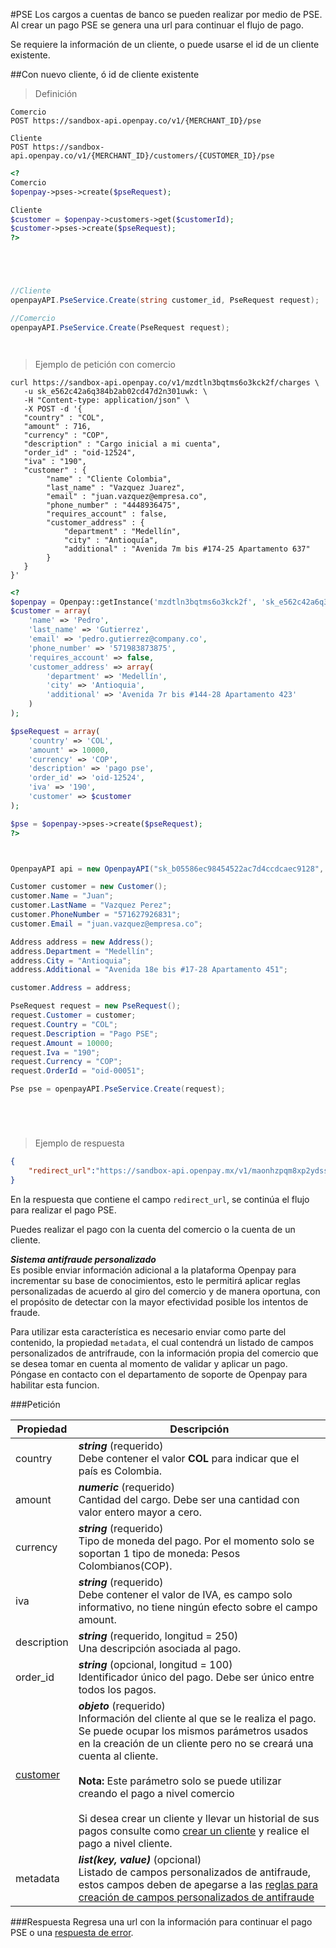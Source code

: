 #PSE
Los cargos a cuentas de banco se pueden realizar por medio de PSE.
Al crear un pago PSE se genera una url para continuar el flujo de pago.

Se requiere la información de un cliente, o puede usarse el id de un cliente existente.

##Con nuevo cliente, ó id de cliente existente

> Definición

```shell
Comercio
POST https://sandbox-api.openpay.co/v1/{MERCHANT_ID}/pse

Cliente
POST https://sandbox-api.openpay.co/v1/{MERCHANT_ID}/customers/{CUSTOMER_ID}/pse
```

```php
<?
Comercio
$openpay->pses->create($pseRequest);

Cliente
$customer = $openpay->customers->get($customerId);
$customer->pses->create($pseRequest);
?>
```

```java



```

```javascript



```

```csharp
//Cliente
openpayAPI.PseService.Create(string customer_id, PseRequest request);

//Comercio
openpayAPI.PseService.Create(PseRequest request);
```

```ruby



```

> Ejemplo de petición con comercio

```shell
curl https://sandbox-api.openpay.co/v1/mzdtln3bqtms6o3kck2f/charges \
   -u sk_e562c42a6q384b2ab02cd47d2n301uwk: \
   -H "Content-type: application/json" \
   -X POST -d '{
   "country" : "COL",
   "amount" : 716,
   "currency" : "COP",
   "description" : "Cargo inicial a mi cuenta",
   "order_id" : "oid-12524",
   "iva" : "190",
   "customer" : {
        "name" : "Cliente Colombia",
        "last_name" : "Vazquez Juarez",
        "email" : "juan.vazquez@empresa.co",
        "phone_number" : "4448936475",
        "requires_account" : false,
        "customer_address" : {
        	"department" : "Medellín",
        	"city" : "Antioquía",
        	"additional" : "Avenida 7m bis #174-25 Apartamento 637"
        }
   }
}'
```

```php
<?
$openpay = Openpay::getInstance('mzdtln3bqtms6o3kck2f', 'sk_e562c42a6q384b2ab02cd47d2n301uwk');
$customer = array(
    'name' => 'Pedro',
    'last_name' => 'Gutierrez',
    'email' => 'pedro.gutierrez@company.co',
    'phone_number' => '571983873875',
    'requires_account' => false,
    'customer_address' => array(
        'department' => 'Medellín',
        'city' => 'Antioquia',
        'additional' => 'Avenida 7r bis #144-28 Apartamento 423'
    )
);

$pseRequest = array(
    'country' => 'COL',
    'amount' => 10000,
    'currency' => 'COP',
    'description' => 'pago pse',
    'order_id' => 'oid-12524',
    'iva' => '190',
    'customer' => $customer
);

$pse = $openpay->pses->create($pseRequest);
?>
```

```java



```

```csharp
OpenpayAPI api = new OpenpayAPI("sk_b05586ec98454522ac7d4ccdcaec9128", "maonhzpqm8xp2ydssovf");

Customer customer = new Customer();
customer.Name = "Juan";
customer.LastName = "Vazquez Perez";
customer.PhoneNumber = "571627926831";
customer.Email = "juan.vazquez@empresa.co";

Address address = new Address();
address.Department = "Medellín";
address.City = "Antioquia";
address.Additional = "Avenida 18e bis #17-28 Apartamento 451";

customer.Address = address;

PseRequest request = new PseRequest();
request.Customer = customer;
request.Country = "COL";
request.Description = "Pago PSE";
request.Amount = 10000;
request.Iva = "190";
request.Currency = "COP";
request.OrderId = "oid-00051";

Pse pse = openpayAPI.PseService.Create(request);
```

```javascript



```

```ruby



```

> Ejemplo de respuesta

```json
{
	"redirect_url":"https://sandbox-api.openpay.mx/v1/maonhzpqm8xp2ydssovf/customers/ah8tdi7gr9zll6ejijuu/checkouts/ckqtz7smmjffvc4jgfko/pse"
}
```

En la respuesta que contiene el campo <code>redirect_url</code>, se continúa el flujo para realizar el pago PSE.

<aside class="notice">
Puedes realizar el pago con la cuenta del comercio o la cuenta de un cliente. </br>
</aside>

***Sistema antifraude personalizado***</br>
Es posible enviar información adicional a la plataforma Openpay para incrementar su base de conocimientos, esto le permitirá aplicar reglas personalizadas de acuerdo al giro del comercio y de manera oportuna, con el propósito de detectar con la mayor efectividad posible los intentos de fraude.

<aside class="notice">
Para utilizar esta característica es necesario enviar como parte del contenido, la propiedad <code>metadata</code>, el cual contendrá un listado de campos personalizados de antrifraude, con la información propia del comercio que se desea tomar en cuenta al momento de validar y aplicar un pago. Póngase en contacto con el departamento de soporte de Openpay para habilitar esta funcion. </br>
</aside>


###Petición

Propiedad | Descripción
--------- | -----
country|***string*** (requerido) <br/>Debe contener el valor **COL** para indicar que el país es Colombia.
amount | ***numeric*** (requerido) <br/>Cantidad del cargo. Debe ser una cantidad con valor entero mayor a cero.
currency | ***string*** (requerido) <br/>Tipo de moneda del pago. Por el momento solo se soportan 1 tipo de moneda: Pesos Colombianos(COP).
iva | ***string*** (requerido) <br/>Debe contener el valor de IVA, es campo solo informativo, no tiene ningún efecto sobre el campo amount.
description | ***string*** (requerido, longitud = 250) <br/>Una descripción asociada al pago.
order_id | ***string*** (opcional, longitud = 100) <br/>Identificador único del pago. Debe ser único entre todos los pagos.
[customer](#crear-un-nuevo-cliente)|***objeto*** (requerido) <br/>Información del cliente al que se le realiza el pago. Se puede ocupar los mismos parámetros usados en la creación de un cliente pero no se creará una cuenta al cliente. <br/><br/> **Nota:** Este parámetro solo se puede utilizar creando el pago a nivel comercio<br/><br/>Si desea crear un cliente y llevar un historial de sus pagos consulte como [crear un cliente](#crear-un-nuevo-cliente) y realice el pago a nivel cliente.
metadata |  ***list(key, value)*** (opcional) <br/>Listado de campos personalizados de antifraude, estos campos deben de apegarse a las [reglas para creación de campos personalizados de antifraude](#reglas-para-creación-de-campos-personalizados-de-antifraude)


###Respuesta
Regresa una url con la información para continuar el pago PSE o una [respuesta de error](#objeto-error).
